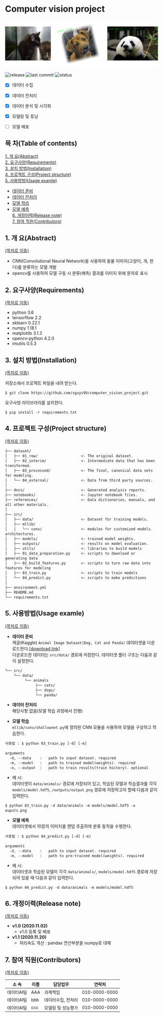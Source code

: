 # Computer vision project  
<!--배너이미지 추가 영역-->
![Banner](logo.png)

<!--뱃지 추가 영역-->
<!--버전--> <!--최종 수정일--> <!--진행현황(active/진행중, on-hold/중지, completed/완료-->
![release](https://img.shields.io/badge/release-v1.0-blue) ![last commit](https://img.shields.io/badge/last%20commit-20%2F11%2F03-yellowgreen) ![status](https://img.shields.io/badge/status-completed-lightgrey)

<!--과제 수행범위 추가영역-->
- [x] 데이터 수집
- [x] 데이터 전처리
- [x] 데이터 분석 및 시각화
- [x] 모델링 및 튜닝
- [ ] 모델 배포


## 목 차(Table of contents)  
[1. 개 요(Abstract)](#1-개-요abstract)  
[2. 요구사양(Requirements)](#2-요구사양requirements)  
[3. 설치 방법(Installation)](#3-설치-방법installation)  
[4. 프로젝트 구성(Project structure)](#4-프로젝트-구성project-structure)  
[5. 사용방법(Usage examle)](#5-사용방법usage-examle)  
  - [데이터 준비](#데이터-준비)  
  - [데이터 전처리](#데이터-전처리)  
  - [모델 학습](#모델-학습)  
  - [모델 예측](#모델-예측)  
[6. 개정이력(Release note)](#6-개정이력release-note)  
[7. 참여 직원(Contributors)](#7-참여-직원contributors)  


## 1. 개 요(Abstract)
[(목차로 이동)](#1-개-요abstract)  
- CNN(Convolutional Neural Network)을 사용하여 동물 이미지(고양이, 개, 판다)를 분류하는 모델 개발
- opencv를 사용하여 모델 구동 시 분류(예측) 결과를 이미지 위에 문자로 표시 


## 2. 요구사양(Requirements)
[(목차로 이동)](#1-개-요abstract)   

- python 3.6
- tensorflow 2.2
- sklearn 0.22.1
- numpy 1.18.1
- matplotlib 3.1.3
- opencv-python 4.2.0
- imutils 0.5.3

## 3. 설치 방법(Installation)
[(목차로 이동)](#1-개-요abstract)     

저장소에서 프로젝트 파일을 내려 받는다.
```
$ git clone https://github.com/sguys99/computer_vision_project.git
```
요구사양 라이브러리를 설치한다.
```
$ pip install -r requirements.txt
```
      
## 4. 프로젝트 구성(Project structure)
[(목차로 이동)](#1-개-요abstract)  

```
├── dataset/
│   ├── 01_row/                    <- The original dataset.
│   ├── 02_interim/                <- Intermediate data that has been transformed.
│   ├── 03_processed/              <- The final, canonical data sets for modeling.
│   └── 04_external/               <- Data from third party sources.
│
├── docs/                          <- Generated analysis reports.
├── notebooks/                     <- Jupyter notebook files.
├── references/                    <- Data dictionaries, manuals, and all other materials.
│
├── src/
│   ├── data/                      <- Dataset for training models.
│   ├── mllib/
│   │   └── conv/                  <- modules for customized models. architectures.
│   ├── models/                    <- trained model weights.
│   ├── outputs/                   <- results on model evaluation. 
│   ├── utils/                     <- libraries to build models
│   ├── 01_data_preparation.py     <- scripts to download or generating data
│   ├── 02_build_features.py       <- scripts to turn raw data into features for modeling
│   ├── 03_train.py                <- scripts to train models
│   └── 04_predict.py              <- scripts to make predictions
│
├── environment.yml
├── README.md
└── requirements.txt
```
  
## 5. 사용방법(Usage examle)
[(목차로 이동)](#1-개-요abstract)  

- **데이터 준비**  
캐글(Kaggle) `Animal Image Dataset(Dog, Cat and Panda)` 데이터셋을 다운로드한다.[[download link]](https://www.kaggle.com/ashishsaxena2209/animal-image-datasetdog-cat-and-panda)  
다운로드한 데이터는 `src/data/` 경로에 저장한다. 데이터셋 폴더 구조는 다음과 같이 설정한다.
```
└── src/
    └── data/
         └── animals
              ├── cats/
              ├── dogs/
              └── panda/
```
- **데이터 전처리**  
해당사항 없음(모델 학습 과정에서 진행)

- **모델 학습**  
`mllib/conv/shallownet.py`에 정의된 CNN 모듈을 사용하여 모델을 구성하고 학습한다.
```
사용법 : $ python 03_train.py [-d] [-m]

arguments 
  -d, --data    :   path to input dataset. required 
  -m, --model   :   path to trained model(weights). required
  -o, --output  :   path to train results(train history). optional
```

  - 예 시:  
    데이터셋이 `data/animals/` 경로에 저장되어 있고, 학습된 모델과 학습결과를 각각  `models/model.hdf5`, `/outputs/output.png` 경로에 저장하고자 할때 다음과 같이 입력한다.  
```
$ python 03_train.py -d data/animals -m models/model.hdf5 -o ouputs.png
```
- **모델 예측**  
데이터셋에서 10장의 이미지를 랜덤 추출하여 분류 동작을 수행한다. 
```
사용법 : $ python 04_predict.py [-d] [-m] 

arguments 
  -d, --data    :   path to input dataset. required 
  -m, --model   :   path to pre-trained model(weights). required
```
  - 예 시:  
    데이터셋과 학습된 모델이 각각 `data/animals/`, `models/model.hdf5` 경로에 저장되어 있을 때 다음과 같이 입력한다.  
```
$ python 04_predict.py -d data/animals -m models/model.hdf5
```

## 6. 개정이력(Release note)
[(목차로 이동)](#1-개-요abstract)  
- **v1.0 (2020.11.02)**
  - v1.0 등록 및 배포
- **v1.1 (2020.11.20)** 
  - 처리속도 개선 : pandas 연산부분을 numpy로 대체

## 7. 참여 직원(Contributors)
[(목차로 이동)](#1-개-요abstract)  

|소 속     |  이름    |  담당업무         |  연락처    |
|--------- |---------|------------------|------------|
|데이터AI팀 | AAA     | 과제책임         |010-0000-0000|
|데이터AI팀 | bbb     | 데이터수집, 전처리|010-0000-0000|
|데이터AI팀 | ccc     | 모델링 및 성능평가|010-0000-0000|

